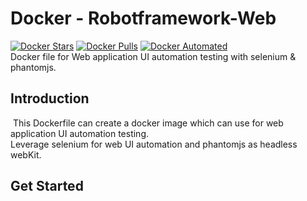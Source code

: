 # Docker - Robotframework-Web
[![Docker Stars](https://img.shields.io/docker/stars/charleshsiao/docker-robotframework-web.svg)](https://hub.docker.com/r/charleshsiao/docker-robotframework-web/)
[![Docker Pulls](https://img.shields.io/docker/pulls/charleshsiao/docker-robotframework-web.svg)](https://hub.docker.com/r/charleshsiao/docker-robotframework-web/)
[![Docker Automated](https://img.shields.io/docker/automated/charleshsiao/docker-robotframework-web.svg)](https://hub.docker.com/r/charleshsiao/docker-robotframework-web/) <br>
  Docker file for Web application UI automation testing with selenium & phantomjs. 

## Introduction
  This Dockerfile can create a docker image which can use for web application UI automation testing.<br>
  Leverage selenium for web UI automation and phantomjs as headless webKit.

## Get Started
